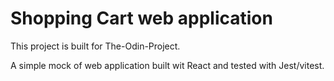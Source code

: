 # Shopping Cart web application

This project is built for The-Odin-Project.

A simple mock of web application built wit React and tested with Jest/vitest.